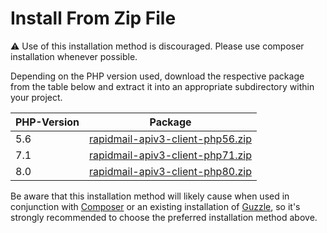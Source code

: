 # Install From Zip File

:warning: Use of this installation method is discouraged. Please use composer installation whenever possible.

Depending on the PHP version used, download the respective package from the table below and extract it into an
appropriate subdirectory within your project.

|PHP-Version|Package|
|---|---|
|5.6|[rapidmail-apiv3-client-php56.zip](https://github.com/rapidmail/rapidmail-apiv3-client-php/releases/latest/download/rapidmail-apiv3-client-php56.zip)|
|7.1|[rapidmail-apiv3-client-php71.zip](https://github.com/rapidmail/rapidmail-apiv3-client-php/releases/latest/download/rapidmail-apiv3-client-php71.zip)|
|8.0|[rapidmail-apiv3-client-php80.zip](https://github.com/rapidmail/rapidmail-apiv3-client-php/releases/latest/download/rapidmail-apiv3-client-php80.zip)|

Be aware that this installation method will likely cause when used in conjunction with
[Composer](https://getcomposer.org) or an existing installation of [Guzzle](http://docs.guzzlephp.org), so it's strongly
recommended to choose the preferred installation method above.
